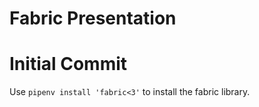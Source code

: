 # Fabric Presentation

# Initial Commit

Use `pipenv install 'fabric<3'` to install the fabric library.
